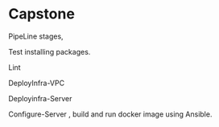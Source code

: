 # Capstone 

PipeLine stages,

Test installing packages. 

Lint  

DeployInfra-VPC

Deployinfra-Server 

Configure-Server , build and run docker image using Ansible.



